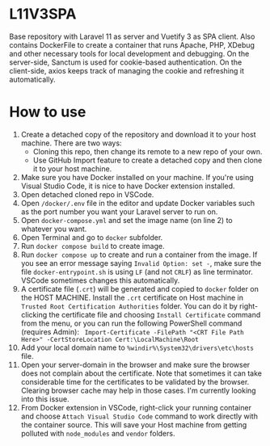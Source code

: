# L11V3SPA
Base repository with Laravel 11 as server and Vuetify 3 as SPA client. Also contains DockerFile to create a container that runs Apache, PHP, XDebug and other necessary tools for local development and debugging. On the server-side, Sanctum is used for cookie-based authentication. On the client-side, axios keeps track
of managing the cookie and refreshing it automatically.

# How to use
1. Create a detached copy of the repository and download it to your host machine. There are two ways:
   * Cloning this repo, then change its remote to a new repo of your own.
   * Use GitHub Import feature to create a detached copy and then clone it to your host machine.
2. Make sure you have Docker installed on your machine. If you're using Visual Studio Code, it is nice to have Docker extension installed.
3. Open detached cloned repo in VSCode.
4. Open `/docker/.env` file in the editor and update Docker variables such as the port number you want your Laravel server to run on.
5. Open `docker-compose.yml` and set the image name (on line 2) to whatever you want.
6. Open Terminal and go to `docker` subfolder.
7. Run `docker compose build` to create image.
8.  Run `docker compose up` to create and run a container from the image. If you see an error message saying `Invalid Option: set -`, make sure the file `docker-entrypoint.sh` is using `LF` (and not `CRLF`) as line terminator. VSCode sometimes changes this automatically.
9.  A certificate file (`.crt`) will be generated and copied to `docker` folder on the HOST MACHINE. Install the `.crt` certificate on Host machine in `Trusted Root Certification Authorities` folder. You can do it by right-clicking the certificate file and choosing `Install Certificate` command from the menu, or you can run the following PowerShell command (requires Admin):
` Import-Certificate -FilePath "<CRT File Path Here>" -CertStoreLocation Cert:\LocalMachine\Root`
1.  Add your local domain name to `%windir%\System32\drivers\etc\hosts` file.
2.  Open your server-domain in the browser and make sure the browser does not complain about the certificate. Note that sometimes it can take considerable time for the certificates to be validated by the browser. Clearing browser cache may help in those cases. I'm currently looking into this issue.
3.  From Docker extension in VSCode, right-click your running container and choose `Attach Visual Studio Code` command to work directly with the container source. This will save your Host machine from getting polluted with `node_modules` and `vendor` folders.